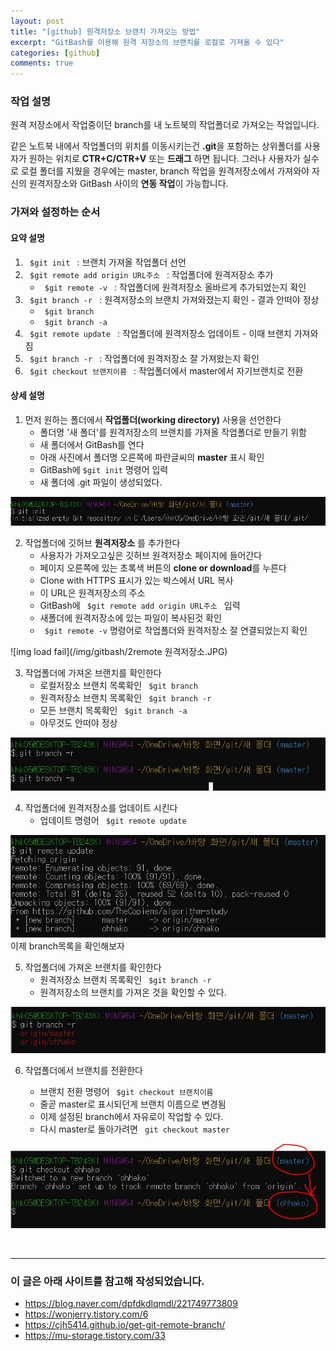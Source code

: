 ```yaml
---
layout: post
title: "[github] 원격저장소 브랜치 가져오는 방법"
excerpt: "GitBash를 이용해 원격 저장소의 브랜치를 로컬로 가져올 수 있다"
categories: [github]
comments: true
---
```


### 작업 설명

원격 저장소에서 작업중이던 branch를 내 노트북의 작업폴더로 가져오는 작업입니다.

같은 노트북 내에서 작업폴더의 위치를 이동시키는건 **.git**을 포함하는 상위폴더를 사용자가 원하는 위치로 **CTR+C/CTR+V** 또는 **드래그** 하면 됩니다. 그러나 사용자가 실수로 로컬 폴더를 지웠을 경우에는 master, branch 작업을 원격저장소에서 가져와야 자신의 원격저장소와 GitBash 사이의 **연동 작업**이 가능합니다.

### 가져와 설정하는 순서

#### 요약 설명

1. <code> \$git init </code> : 브랜치 가져올 작업폴더 선언
2. <code> \$git remote add origin URL주소 </code> : 작업폴더에 원격저장소 추가
   - <code> \$git remote -v </code> : 작업폴더에 원격저장소 올바르게 추가되었는지 확인
3. <code> \$git branch -r </code> : 원격저장소의 브랜치 가져와졌는지 확인 - 결과 안떠야 정상
   - <code> \$git branch </code>
   - <code> \$git branch -a </code>
4. <code> \$git remote update </code> : 작업폴더에 원격저장소 업데이트 - 이때 브랜치 가져와짐
5. <code> \$git branch -r </code> : 작업폴더에 원격저장소 잘 가져왔는지 확인
6. <code> \$git checkout 브랜치이름 </code> : 작업폴더에서 master에서 자기브랜치로 전환

#### 상세 설명

1. 먼저 원하는 폴더에서 **작업폴더(working directory)** 사용을 선언한다
   - 폴더명 '새 폴더'를 원격저장소의 브랜치를 가져올 작업폴더로 만들기 위함
   - 새 폴더에서 GitBash를 연다
   - 아래 사진에서 폴더명 오른쪽에 파란글씨의 **master** 표시 확인
   - GitBash에 <code>\$git init</code> 명령어 입력
   - 새 폴더에 .git 파일이 생성되었다.

![img load fail](/img/gitbash/1init.JPG)

2. 작업폴더에 깃허브 **원격저장소** 를 추가한다
   - 사용자가 가져오고싶은 깃허브 원격저장소 페이지에 들어간다
   - 페이지 오른쪽에 있는 초록색 버튼의 **clone or download**를 누른다
   - Clone with HTTPS 표시가 있는 박스에서 URL 복사
   - 이 URL은 원격저장소의 주소
   - GitBash에 <code> \$git remote add origin URL주소 </code> 입력
   - 새폴더에 원격저장소에 있는 파일이 복사된것 확인
   - <code> \$git remote -v</code> 명령어로 작업폴더와 원격저장소 잘 연결되었는지 확인

![img load fail](/img/gitbash/2remote 원격저장소.JPG)

3. 작업폴더에 가져온 브랜치를 확인한다
   - 로컬저장소 브랜치 목록확인 <code> \$git branch </code>
   - 원격저장소 브랜치 목록확인 <code> \$git branch -r </code>
   - 모든 브랜치 목록확인 <code> \$git branch -a </code>
   - 아무것도 안떠야 정상

![img load fail](/img/gitbash/3branch목록확인.JPG)

4. 작업폴더에 원격저장소를 업데이트 시킨다
   - 업데이트 명령어 <code> \$git remote update </code>

![img load fail](/img/gitbash/4remoteUpdate.JPG)
이제 branch목록을 확인해보자

5. 작업폴더에 가져온 브랜치를 확인한다
   - 원격저장소 브랜치 목록확인 <code> \$git branch -r </code>
   - 원격저장소의 브랜치를 가져온 것을 확인할 수 있다.

![img load fail](/img/gitbash/5목록확인.JPG)

6. 작업폴더에서 브랜치를 전환한다

   - 브랜치 전환 명령어 <code> \$git checkout 브랜치이름 </code>
   - 줄곧 master로 표시되던게 브랜치 이름으로 변경됨
   - 이제 설정된 branch에서 자유로이 작업할 수 있다.
   - 다시 master로 돌아가려면 <code> git checkout master </code>

![img load fail](/img/gitbash/6checkout.JPG)

<br>

---

### 이 글은 아래 사이트를 참고해 작성되었습니다.

- https://blog.naver.com/dpfdkdlqmdl/221749773809
- https://wonjerry.tistory.com/6
- https://cjh5414.github.io/get-git-remote-branch/
- https://mu-storage.tistory.com/33
